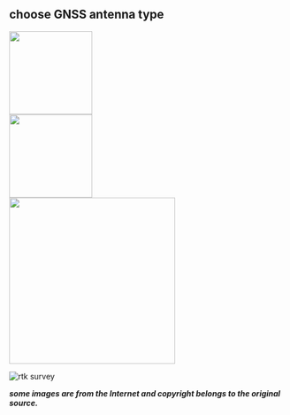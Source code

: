 ## choose GNSS antenna type

<div style="text-align: left;"><img src="../images/helix.png" style="width: 150px;"></div>

<div style="text-align: left;"><img src="../images/patch.png" style="width: 150px;"></div>
<div style="text-align: left;"><img src="../images/rtk_survey.png" style="width: 300px;"></div>

![](../images/rtk_survey.png "rtk survey")
 
 
 
 
***some images are from the Internet and copyright belongs to the original source.***